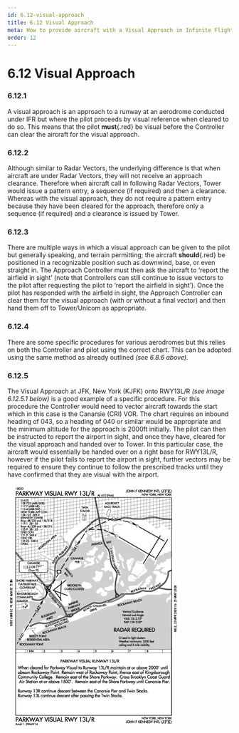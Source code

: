 ```yaml
---
id: 6.12-visual-approach
title: 6.12 Visual Approach
meta: How to provide aircraft with a Visual Approach in Infinite Flight.
order: 12
---
```


# 6.12  Visual Approach

 

### 6.12.1    

A visual approach is an approach to a runway at an aerodrome conducted under IFR but where the pilot proceeds by visual reference when cleared to do so. This means that the pilot **must**{.red} be visual before the Controller can clear the aircraft for the visual approach.



### 6.12.2    

Although similar to Radar Vectors, the underlying difference is that when aircraft are under Radar Vectors, they will not receive an approach clearance. Therefore when aircraft call in following Radar Vectors, Tower would issue a pattern entry, a sequence (if required) and then a clearance. Whereas with the visual approach, they do not require a pattern entry because they have been cleared for the approach, therefore only a sequence (if required) and a clearance is issued by Tower.



### 6.12.3    

There are multiple ways in which a visual approach can be given to the pilot but generally speaking, and terrain permitting; the aircraft **should**{.red} be positioned in a recognizable position such as downwind, base, or even straight in. The Approach Controller must then ask the aircraft to ‘report the airfield in sight’ (note that Controllers can still continue to issue vectors to the pilot after requesting the pilot to ‘report the airfield in sight’). Once the pilot has responded with the airfield in sight, the Approach Controller can clear them for the visual approach (with or without a final vector) and then hand them off to Tower/Unicom as appropriate.



### 6.12.4    

There are some specific procedures for various aerodromes but this relies on both the Controller and pilot using the correct chart. This can be adopted using the same method as already outlined *(see 6.8.6 above).*



### 6.12.5    

The Visual Approach at JFK, New York (KJFK) onto RWY13L/R *(see image 6.12.5.1 below)* is a good example of a specific procedure. For this procedure the Controller would need to vector aircraft towards the start which in this case is the Canarsie (CRI) VOR. The chart requires an inbound heading of 043, so a heading of 040 or similar would be appropriate and the minimum altitude for the approach is 2000ft initially. The pilot can then be instructed to report the airport in sight, and once they have, cleared for the visual approach and handed over to Tower. In this particular case, the aircraft would essentially be handed over on a right base for RWY13L/R, however if the pilot fails to report the airport in sight, further vectors may be required to ensure they continue to follow the prescribed tracks until they have confirmed that they are visual with the airport.



![Image 6.12.5.1 - KJFK FAA Chart](_images/manual/graphics/kjfk-chart.jpg)

 